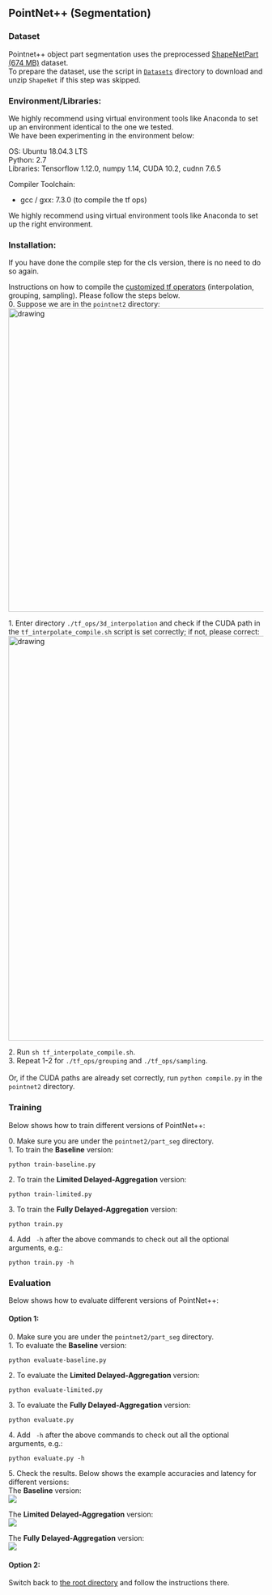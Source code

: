 ## PointNet++ (Segmentation)

### Dataset
Pointnet++ object part segmentation uses the preprocessed <a href="https://shapenet.cs.stanford.edu/media/shapenetcore_partanno_segmentation_benchmark_v0_normal.zip"> ShapeNetPart (674 MB)</a> dataset. <br>
To prepare the dataset, use the script in [```Datasets```](https://github.com/horizon-research/Efficient-Deep-Learning-for-Point-Clouds/tree/master/Datasets) directory to download and unzip ```ShapeNet``` if this step was skipped.

### Environment/Libraries:
We highly recommend using virtual environment tools like Anaconda to set up an environment identical to the one we tested. <br>
We have been experimenting in the environment below:

OS: Ubuntu 18.04.3 LTS <br>
Python: 2.7 <br>
Libraries: Tensorflow 1.12.0, numpy 1.14, CUDA 10.2, cudnn 7.6.5

Compiler Toolchain: 
- gcc / gxx: 7.3.0 (to compile the tf ops)

We highly recommend using virtual environment tools like Anaconda to set up the right environment. 


### Installation:
If you have done the compile step for the cls version, there is no need to do so again.

Instructions on how to compile the [customized tf operators](https://github.com/charlesq34/pointnet2#compile-customized-tf-operators) (interpolation, grouping, sampling). Please follow the steps below.<br>
0\. Suppose we are in the ```pointnet2``` directory: <br>
<img src="https://user-images.githubusercontent.com/19209239/83693739-a7772d80-a5c4-11ea-8459-f0e6841f29e8.png" alt="drawing" width="600"/>

1\. Enter directory ```./tf_ops/3d_interpolation``` and check if the CUDA path in the ```tf_interpolate_compile.sh``` script is set correctly; if not, please correct: <br>
<img src="https://user-images.githubusercontent.com/19209239/83694347-d8a42d80-a5c5-11ea-850c-261019637fa2.png" alt="drawing" width="800"/>

2\. Run ```sh tf_interpolate_compile.sh```.<br>
3\. Repeat 1-2 for ```./tf_ops/grouping``` and ```./tf_ops/sampling```. <br><br>
Or, if the CUDA paths are already set correctly, run 
```python compile.py``` in the ```pointnet2``` directory. 

### Training

Below shows how to train different versions of PointNet++:

0\. Make sure you are under the ```pointnet2/part_seg``` directory. <br>
1\. To train the **Baseline** version: <br>
```
python train-baseline.py 
```

2\. To train the **Limited Delayed-Aggregation** version: <br>
```
python train-limited.py
```

3\. To train the **Fully Delayed-Aggregation** version: <br>
```
python train.py 
```

4\. Add ``` -h``` after the above commands to check out all the optional arguments, e.g.: <br>
```
python train.py -h
```

### Evaluation
Below shows how to evaluate different versions of PointNet++:

#### Option 1: 

0\. Make sure you are under the ```pointnet2/part_seg``` directory. <br>
1\. To evaluate the **Baseline** version: <br>
```
python evaluate-baseline.py 
```


2\. To evaluate the **Limited Delayed-Aggregation** version: <br>
```
python evaluate-limited.py
```

3\. To evaluate the **Fully Delayed-Aggregation** version: <br>
```
python evaluate.py 
```

4\. Add ``` -h``` after the above commands to check out all the optional arguments, e.g.: <br>
```
python evaluate.py -h
```

5\. Check the results. Below shows the example accuracies and latency for different versions: <br>
The **Baseline** version: <br>
<img src="https://user-images.githubusercontent.com/18485088/87848703-a9fdc000-c8b0-11ea-956d-cc5769c0c760.jpg">

The **Limited Delayed-Aggregation** version: <br>
<img src="https://user-images.githubusercontent.com/18485088/87848710-bda92680-c8b0-11ea-98f6-63df764464dd.jpg">

The **Fully Delayed-Aggregation** version: <br>
<img src="https://user-images.githubusercontent.com/18485088/87848713-c7cb2500-c8b0-11ea-91bd-b2a674caf0db.jpg">

#### Option 2:
Switch back to [the root directory](https://github.com/horizon-research/Efficient-Deep-Learning-for-Point-Clouds) and follow the instructions there.


